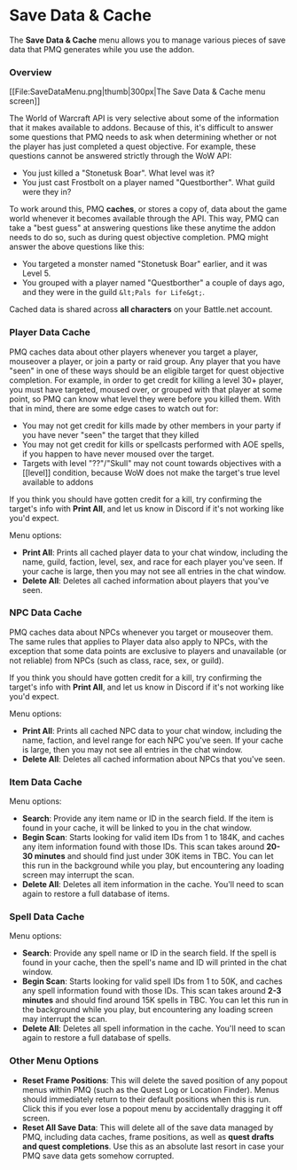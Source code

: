 # Save Data & Cache

The **Save Data &amp; Cache** menu allows you to manage various pieces of save data that PMQ generates while you use the addon.

### Overview

[[File:SaveDataMenu.png|thumb|300px|The Save Data &amp; Cache menu screen]]

The World of Warcraft API is very selective about some of the information that it makes available to addons. Because of this, it's difficult to answer some questions that PMQ needs to ask when determining whether or not the player has just completed a quest objective. For example, these questions cannot be answered strictly through the WoW API:

* You just killed a "Stonetusk Boar". What level was it?
* You just cast Frostbolt on a player named "Questborther". What guild were they in?

To work around this, PMQ **caches**, or stores a copy of, data about the game world whenever it becomes available through the API. This way, PMQ can take a "best guess" at answering questions like these anytime the addon needs to do so, such as during quest objective completion. PMQ might answer the above questions like this:

* You targeted a monster named "Stonetusk Boar" earlier, and it was Level 5.
* You grouped with a player named "Questborther" a couple of days ago, and they were in the guild `&lt;Pals for Life&gt;`.

Cached data is shared across **all characters** on your Battle.net account.

### Player Data Cache

PMQ caches data about other players whenever you target a player, mouseover a player, or join a party or raid group. Any player that you have "seen" in one of these ways should be an eligible target for quest objective completion. For example, in order to get credit for killing a level 30+ player, you must have targeted, moused over, or grouped with that player at some point, so PMQ can know what level they were before you killed them. With that in mind, there are some edge cases to watch out for:

* You may not get credit for kills made by other members in your party if you have never "seen" the target that they killed
* You may not get credit for kills or spellcasts performed with AOE spells, if you happen to have never moused over the target.
* Targets with level "??"/"Skull" may not count towards objectives with a [[level]] condition, because WoW does not make the target's true level available to addons

If you think you should have gotten credit for a kill, try confirming the target's info with **Print All**, and let us know in Discord if it's not working like you'd expect.

Menu options:

* **Print All**: Prints all cached player data to your chat window, including the name, guild, faction, level, sex, and race for each player you've seen. If your cache is large, then you may not see all entries in the chat window.
* **Delete All**: Deletes all cached information about players that you've seen.

### NPC Data Cache

PMQ caches data about NPCs whenever you target or mouseover them. The same rules that applies to Player data also apply to NPCs, with the exception that some data points are exclusive to players and unavailable (or not reliable) from NPCs (such as class, race, sex, or guild).

If you think you should have gotten credit for a kill, try confirming the target's info with **Print All**, and let us know in Discord if it's not working like you'd expect.

Menu options:

* **Print All**: Prints all cached NPC data to your chat window, including the name, faction, and level range for each NPC you've seen. If your cache is large, then you may not see all entries in the chat window.
* **Delete All**: Deletes all cached information about NPCs that you've seen.

### Item Data Cache

Menu options:

* **Search**: Provide any item name or ID in the search field. If the item is found in your cache, it will be linked to you in the chat window.
* **Begin Scan**: Starts looking for valid item IDs from 1 to 184K, and caches any item information found with those IDs. This scan takes around **20-30 minutes** and should find just under 30K items in TBC. You can let this run in the background while you play, but encountering any loading screen may interrupt the scan.
* **Delete All**: Deletes all item information in the cache. You'll need to scan again to restore a full database of items.

### Spell Data Cache

Menu options:

* **Search**: Provide any spell name or ID in the search field. If the spell is found in your cache, then the spell's name and ID will printed in the chat window.
* **Begin Scan**: Starts looking for valid spell IDs from 1 to 50K, and caches any spell information found with those IDs. This scan takes around **2-3 minutes** and should find around 15K spells in TBC. You can let this run in the background while you play, but encountering any loading screen may interrupt the scan.
* **Delete All**: Deletes all spell information in the cache. You'll need to scan again to restore a full database of spells.

### Other Menu Options

* **Reset Frame Positions**: This will delete the saved position of any popout menus within PMQ (such as the Quest Log or Location Finder). Menus should immediately return to their default positions when this is run. Click this if you ever lose a popout menu by accidentally dragging it off screen.
* **Reset All Save Data**: This will delete all of the save data managed by PMQ, including data caches, frame positions, as well as **quest drafts and quest completions**. Use this as an absolute last resort in case your PMQ save data gets somehow corrupted.</text>
